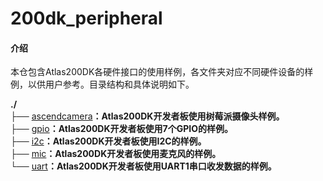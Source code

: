 # 200dk_peripheral

#### 介绍
本仓包含Atlas200DK各硬件接口的使用样例，各文件夹对应不同硬件设备的样例，以供用户参考。目录结构和具体说明如下。

**./**   
├── [ascendcamera](./ascendcamera)**：Atlas200DK开发者板使用树莓派摄像头样例。**   
├── [gpio](./gpio)**：Atlas200DK开发者板使用7个GPIO的样例。**   
├── [i2c](./i2c)**：Atlas200DK开发者板使用I2C的样例。**    
├── [mic](./mic)**：Atlas200DK开发者板使用麦克风的样例。**    
└── [uart](./uart)**：Atlas200DK开发者板使用UART1串口收发数据的样例。**   


